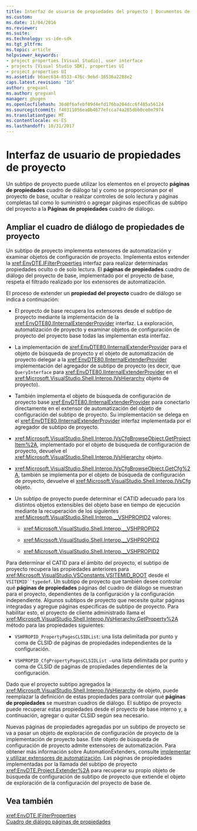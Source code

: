 ```yaml
---
title: Interfaz de usuario de propiedades del proyecto | Documentos de Microsoft
ms.custom: 
ms.date: 11/04/2016
ms.reviewer: 
ms.suite: 
ms.technology: vs-ide-sdk
ms.tgt_pltfrm: 
ms.topic: article
helpviewer_keywords:
- project properties [Visual Studio], user interface
- projects [Visual Studio SDK], properties UI
- project properties UI
ms.assetid: b6aec634-8533-476c-9ebd-36536a2288e2
caps.latest.revision: "16"
author: gregvanl
ms.author: gregvanl
manager: ghogen
ms.openlocfilehash: 36d8f6afebf09d4efd176ba204dcc6f485a56124
ms.sourcegitcommit: f40311056ea0b4677efcca74a285dbb0ce0e7974
ms.translationtype: MT
ms.contentlocale: es-ES
ms.lasthandoff: 10/31/2017
---
```

# <a name="project-property-user-interface"></a>Interfaz de usuario de propiedades de proyecto
Un subtipo de proyecto puede utilizar los elementos en el proyecto **páginas de propiedades** cuadro de diálogo tal y como se proporcionan por el proyecto de base, ocultar o realizar controles de solo lectura y páginas completas tal como lo suministró o agregar páginas específicas de subtipo del proyecto a la **Páginas de propiedades** cuadro de diálogo.  
  
## <a name="extending-the-project-property-dialog-box"></a>Ampliar el cuadro de diálogo de propiedades de proyecto  
 Un subtipo de proyecto implementa extensores de automatización y examinar objetos de configuración de proyecto. Implementa estos extender la <xref:EnvDTE.IFilterProperties> interfaz para realizar determinadas propiedades oculto o de solo lectura. El **páginas de propiedades** cuadro de diálogo del proyecto de base, implementado por el proyecto de base, respeta el filtrado realizado por los extensores de automatización.  
  
 El proceso de extender un **propiedad del proyecto** cuadro de diálogo se indica a continuación:  
  
-   El proyecto de base recupera los extensores desde el subtipo de proyecto mediante la implementación de la <xref:EnvDTE80.IInternalExtenderProvider> interfaz. La exploración, automatización de proyecto y examinar objetos de configuración de proyecto del proyecto base todas las implementan esta interfaz.  
  
-   La implementación de <xref:EnvDTE80.IInternalExtenderProvider> para el objeto de búsqueda de proyecto y el objeto de automatización de proyecto delegar a la <xref:EnvDTE80.IInternalExtenderProvider> implementación del agregador de subtipo de proyecto (es decir, que `QueryInterface` para <xref:EnvDTE80.IInternalExtenderProvider> en el <xref:Microsoft.VisualStudio.Shell.Interop.IVsHierarchy> objeto de proyecto).  
  
-   También implementa el objeto de búsqueda de configuración de proyecto base <xref:EnvDTE80.IInternalExtenderProvider> para conectarlo directamente en el extensor de automatización del objeto de configuración del subtipo de proyecto. Su implementación se delega en el <xref:EnvDTE80.IInternalExtenderProvider> interfaz implementada por el agregador de subtipo de proyecto.  
  
-   <xref:Microsoft.VisualStudio.Shell.Interop.IVsCfgBrowseObject.GetProjectItem%2A>, implementado por el objeto de búsqueda de configuración de proyecto, devuelve el <xref:Microsoft.VisualStudio.Shell.Interop.IVsHierarchy> objeto.  
  
-   <xref:Microsoft.VisualStudio.Shell.Interop.IVsCfgBrowseObject.GetCfg%2A>, también se implementa por el objeto de búsqueda de configuración de proyecto, devuelve el <xref:Microsoft.VisualStudio.Shell.Interop.IVsCfg> objeto.  
  
-   Un subtipo de proyecto puede determinar el CATID adecuado para los distintos objetos extensibles del objeto base en tiempo de ejecución mediante la recuperación de los siguientes <xref:Microsoft.VisualStudio.Shell.Interop.__VSHPROPID2> valores:  
  
    -   <xref:Microsoft.VisualStudio.Shell.Interop.__VSHPROPID2>  
  
    -   <xref:Microsoft.VisualStudio.Shell.Interop.__VSHPROPID2>  
  
    -   <xref:Microsoft.VisualStudio.Shell.Interop.__VSHPROPID2>  
  
 Para determinar el CATID para el ámbito del proyecto, el subtipo de proyecto recupera las propiedades anteriores para <xref:Microsoft.VisualStudio.VSConstants.VSITEMID_ROOT> desde el `VSITEMID``typedef`. Un subtipo de proyecto que también desee controlar qué **páginas de propiedades** páginas del cuadro de diálogo se muestran para el proyecto, dependientes de la configuración y la configuración independiente. Algunos subtipos de proyecto que necesite quitar páginas integradas y agregue páginas específicas de subtipo de proyecto. Para habilitar esto, el proyecto de cliente administrado llama el <xref:Microsoft.VisualStudio.Shell.Interop.IVsHierarchy.GetProperty%2A> método para las propiedades siguientes:  
  
-   `VSHPROPID_PropertyPagesCLSIDList`: una lista delimitada por punto y coma de CLSID de páginas de propiedades independientes de la configuración.  
  
-   `VSHPROPID_CfgPropertyPagesCLSIDList —`una lista delimitada por punto y coma de CLSID de páginas de propiedades dependientes de la configuración.  
  
 Dado que el proyecto subtipo agregados la <xref:Microsoft.VisualStudio.Shell.Interop.IVsHierarchy> de objeto, puede reemplazar la definición de estas propiedades para controlar qué **páginas de propiedades** se muestran cuadros de diálogo. El subtipo de proyecto puede recuperar estas propiedades desde el proyecto de base interno y, a continuación, agregar o quitar CLSID según sea necesario.  
  
 Nuevas páginas de propiedades agregadas por un subtipo de proyecto se va a pasar un objeto de exploración de configuración de proyecto de la implementación de proyecto base. Este objeto de búsqueda de configuración de proyecto admite extensores de automatización. Para obtener más información sobre AutomationExtenders, consulte [implementar y utilizar extensores de automatización](http://msdn.microsoft.com/Library/0d5c218c-f412-4b28-ab0c-33a611f62356). Las páginas de propiedades implementadas por la llamada del subtipo de proyecto <xref:EnvDTE.Project.Extender%2A> para recuperar su propio objeto de búsqueda de configuración de subtipo de proyecto que extiende el objeto de exploración de la configuración del proyecto de base de.  
  
## <a name="see-also"></a>Vea también  
 <xref:EnvDTE.IFilterProperties>   
 [Cuadro de diálogo páginas de propiedades](http://msdn.microsoft.com/en-us/4a3d34ac-ed03-45e8-ae60-a0e1aad300e4)